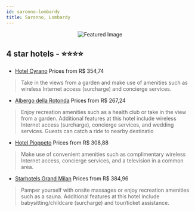 ```yaml
---
id: saronno-lombardy
title: Saronno, Lombardy
---
```


<center><img src="https://i.travelapi.com/hotels/2000000/1740000/1733300/1733293/ee660022_z.jpg" alt="Featured Image" /></center>


##  4 star hotels - ⭐️⭐️⭐️⭐️

-    [Hotel Cyrano](https://us.hurb.com/hotels/saronno/hotel-cyrano-JNP-JP276454?cmp=18055) Prices from R$ 354,74
   > Take in the views from a garden and make use of amenities such as wireless Internet access (surcharge) and concierge services.
-    [Albergo della Rotonda](https://us.hurb.com/hotels/saronno/albergo-della-rotonda-JNP-JP155454?cmp=18055) Prices from R$ 267,24
   > Enjoy recreation amenities such as a health club or take in the view from a garden. Additional features at this hotel include wireless Internet access (surcharge), concierge services, and wedding services. Guests can catch a ride to nearby destinatio
-    [Hotel Pioppeto](https://us.hurb.com/hotels/saronno/hotel-pioppeto-JNP-JP274464?cmp=18055) Prices from R$ 308,88
   > Make use of convenient amenities such as complimentary wireless Internet access, concierge services, and a television in a common area.
-    [Starhotels Grand Milan](https://us.hurb.com/hotels/saronno/starhotels-grand-milan-JNP-JP113045?cmp=18055) Prices from R$ 384,96
   > Pamper yourself with onsite massages or enjoy recreation amenities such as a sauna. Additional features at this hotel include babysitting/childcare (surcharge) and tour/ticket assistance.
